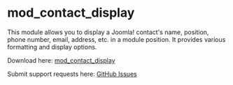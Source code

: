 # mod_contact_display
This module allows you to display a Joomla! contact's name, position, phone number, email, address, etc. in a module position. It provides various formatting and display options.

Download here: <a href="https://github.com/liamhanks/mod_contact_display/archive/master.zip" download>mod_contact_display</a>

Submit support requests here: <a href="https://github.com/liamhanks/mod_contact_display/issues">GitHub Issues</a>
